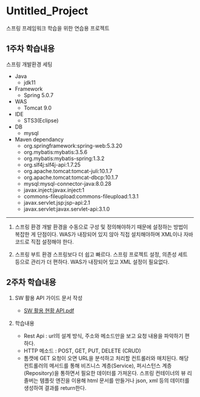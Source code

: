 # Untitled_Project
스프링 프레임워크 학습을 위한 연습용 프로젝트






## 1주차 학습내용
스프링 개발환경 세팅


- Java
  - jdk11
- Framework
  - Spring 5.0.7
- WAS
  - Tomcat 9.0
- IDE
  - STS3(Eclipse)
- DB
  - mysql
- Maven dependancy
  - org.springframework:spring-web:5.3.20
  - org.mybatis:mybatis:3.5.6
  - org.mybatis:mybatis-spring:1.3.2
  - org.slf4j:slf4j-api:1.7.25
  - org.apache.tomcat:tomcat-juli:10.1.7
  - org.apache.tomcat:tomcat-dbcp:10.1.7
  - mysql:mysql-connector-java:8.0.28
  - javax.inject:javax.inject:1
  - commons-fileupload:commons-fileupload:1.3.1
  - javax.servlet.jsp:jsp-api:2.1
  - javax.servlet:javax.servlet-api:3.1.0




---
1. 스프링 환경
개발 환경을 수동으로 구성 및 정의해야하기 때문에 설정하는 방법이 복잡한 게 단점이다. 
WAS가 내장되어 있지 않아 직접 설치해야하며 XML이나 자바 코드로 직접 설정해야 한다.


2. 스프링 부트 환경
스프링보다 더 쉽고 빠르다. 
스프링 프로젝트 설정, 의존성 세트 등으로 관리가 더 편하다. 
WAS가 내장되어 있고 XML 설정이 필요없다. 








## 2주차 학습내용
1. SW 활용 API 가이드 문서 작성

     - [SW 활용 현황 API.pdf](https://github.com/hangyeol17/Untitled_Project/files/12558677/SW.API.pdf)

2. 학습내용
   - Rest Api : url의 설계 방식, 주소와 메소드만을 보고 요청 내용을 파악하기 편하다.
   - HTTP 메소드 : POST, GET, PUT, DELETE (CRUD)
   - 톰캣에 GET 요청이 오면 URL을 분석하고 처리할 컨트롤러와 매치된다. 해당 컨트롤러의 메서드를 통해 비즈니스 계층(Service), 퍼시스턴스 계층(Repository)을 통하면서 필요한 데이터를 가져온다. 스프링 컨테이너의 뷰 리졸버는 템플릿 엔진을 이용해 html 문서를 만들거나 json, xml 등의 데이터를 생성하여 결과를 return한다.
   



